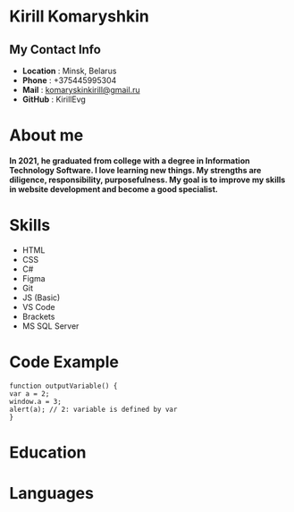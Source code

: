 # Kirill Komaryshkin #
## My Contact Info ##
* **Location** : Minsk, Belarus
* **Phone** : +375445995304
* **Mail** : komaryskinkirill@gmail.ru
* **GitHub** : KirillEvg
# About me #
#### In 2021, he graduated from college with a degree in Information Technology Software. I love learning new things. My strengths are diligence, responsibility, purposefulness. My goal is to improve my skills in website development and become a good specialist. ####
# Skills #
* HTML
* CSS
* C#
* Figma
* Git
* JS (Basic)
* VS Code
* Brackets
* MS SQL Server
# Code Example #
    function outputVariable() {    
    var a = 2;
    window.a = 3;
    alert(a); // 2: variable is defined by var
    }   
# Education # 
# Languages # 

